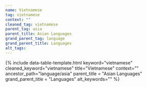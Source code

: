```yaml
---
name: Vietnamese
tag: vietnamese
context: ""
cleaned_tag: vietnamese
parent_tag: asia
parent_title: Asian Languages
grand_parent_tag: language
grand_parent_title: Languages
alt_tags: 
---
```


{% include data-table-template.html 
  keyword="vietnamese" 
  cleaned_keyword="vietnamese" 
  title="Vietnamese"
  context=""
  ancestor_path="language/asia" 
  parent_title = "Asian Languages"
  grand_parent_title = "Languages"
  alt_keywords=""
%}

